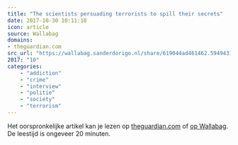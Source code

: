 ```yaml
---
title: "The scientists persuading terrorists to spill their secrets"
date: 2017-10-30 10:11:10
icon: article
source: Wallabag
domains:
- theguardian.com
src_url: "https://wallabag.sanderdorigo.nl/share/619044ad461462.59494317"
2017: "10"
categories:
    - "addiction"
    - "crime"
    - "interview"
    - "politie"
    - "society"
    - "terrorism"
---
```

Het oorspronkelijke artikel kan je lezen op [theguardian.com](https://www.theguardian.com/news/2017/oct/13/the-scientists-persuading-terrorists-to-spill-their-secrets) of [op Wallabag](https://wallabag.sanderdorigo.nl/share/619044ad461462.59494317). De leestijd is ongeveer 20 minuten.